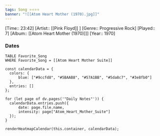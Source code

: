 ```yaml
---
tags: Song ⭐⭐⭐⭐ 
banner: "![[Atom Heart Mother (1970).jpg]]"
---
```

[Time:: 23:42]
[Artist:: [[Pink Floyd]] ]
[Genre:: Progressive Rock]
[Played:: 7]
[Album:: [[Atom Heart Mother (1970)]]]
[Year:: 1970]
### Dates
````dataview
TABLE Favorite_Song
WHERE Favorite_Song = [[Atom Heart Mother Suite]]
````
  ```dataviewjs
const calendarData = { 
	colors: { 
		blue: ["#9ccfd8", "#5BAAB8", "#57A1BB", "#5da8c7", "#3e8fb0"] 
	}, 
	entries: [] 
}; 

for (let page of dv.pages('"Daily Notes"')) { 
	calendarData.entries.push({ 
		date: page.file.name, 
		intensity: page["Atom_Heart_Mother_Suite"]
	}); 
} 

renderHeatmapCalendar(this.container, calendarData);
```
